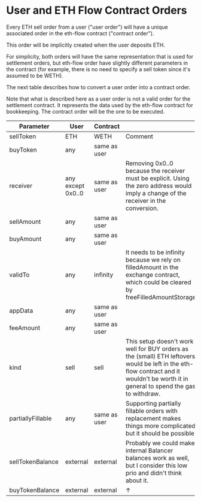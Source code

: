 # User and ETH Flow Contract Orders

Every ETH sell order from a user ("user order") will have a unique associated order in the eth-flow contract ("contract order").

This order will be implicitly created when the user deposits ETH.

For simplicity, both orders will have the same representation that is used for settlement orders, but eth-flow order have slightly different parameters in the contract (for example, there is no need to specify a sell token since it's assumed to be WETH).

The next table describes how to convert a user order into a contract order.

Note that what is described here as a user order is not a valid order for the settlement contract. It represents the data used by the eth-flow contract for bookkeeping. The contract order will be the one to be executed.

<table data-header-hidden><thead><tr><th>Parameter</th><th>User</th><th>Contract</th><th data-hidden></th></tr></thead><tbody><tr><td>sellToken</td><td>ETH</td><td>WETH</td><td>Comment</td></tr><tr><td>buyToken</td><td>any</td><td>same as user</td><td> </td></tr><tr><td>receiver</td><td>any except 0x0..0</td><td>same as user</td><td>Removing 0x0..0 because the receiver must be explicit. Using the zero address would imply a change of the receiver in the conversion.</td></tr><tr><td>sellAmount</td><td>any</td><td>same as user</td><td> </td></tr><tr><td>buyAmount</td><td>any</td><td>same as user</td><td> </td></tr><tr><td>validTo</td><td>any</td><td>infinity</td><td>It needs to be infinity because we rely on filledAmount in the exchange contract, which could be cleared by freeFilledAmountStorage.</td></tr><tr><td>appData</td><td>any</td><td>same as user</td><td> </td></tr><tr><td>feeAmount</td><td>any</td><td>same as user</td><td> </td></tr><tr><td>kind</td><td>sell</td><td>sell</td><td>This setup doesn't work well for BUY orders as the (small) ETH leftovers would be left in the eth-flow contract and it wouldn't be worth it in general to spend the gas to withdraw.</td></tr><tr><td>partiallyFillable</td><td>any</td><td>same as user</td><td>Supporting partially fillable orders with replacement makes things more complicated, but it should be possible.</td></tr><tr><td>sellTokenBalance</td><td>external</td><td>external</td><td>Probably we could make internal Balancer balances work as well, but I consider this low prio and didn't think about it.</td></tr><tr><td>buyTokenBalance</td><td>external</td><td>external</td><td>↑</td></tr></tbody></table>

